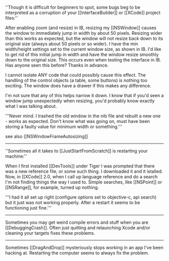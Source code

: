 ''Though it is difficult for beginners to spot, some bugs beg to be interpreted as a corruption of your [[InterfaceBuilder]] or [[XCode]] project files:''

After enabling zoom (and resize) in IB, resizing my [[NSWindow]] causes the window to immediately jump in width by about 50 pixels.  Resizing wider than this works as expected, but the window will not resize back down to its original size (always about 50 pixels or so wider).  I have the min width/height settings set to the current window size, as shown in IB.  I'd like to get rid of this initial jump in width and have the window resize smoothly down to the original size.  This occurs even when testing the interface in IB.  Has anyone seen this before?  Thanks in advance.

I cannot isolate ANY code that could possibly cause this effect. The handling of the control objects (a table, some buttons) is nothing too exciting.  The window does have a drawer if this makes any difference.  

I'm not sure that any of this helps narrow it down.  I know that if you'd seen a window jump unexpectedly when resizing, you'd probably know exactly what I was talking about.

'''Never mind.  I trashed the old window in the nib file and rebuilt a new one - works as expected.  Don't know what was going on, must have been storing a faulty value for minimum width or something.'''

see also [[NSWindowFrameAutosizing]]

----

''Sometimes all it takes to [[JustStartFromScratch]] is restarting your machine:''

When I first installed [[DevTools]] under Tiger I was prompted that there was a new reference file, or some such thing.  I downloaded it and it istalled. Now, in [[XCode]] 2.0, when I call up language reference and do a search I'm not finding things the way I used to.  Simple searches, like [[NSPoint]] or [[NSRange]], for example, turned up nothing.

'''I had it all set up right (configure options set to objective-c, api search) but it just was not working properly. After a restart it seems to be functioning just fine.'''

----

Sometimes you may get weird compile errors and stuff when you are [[DebuggingCrash]]. Often just quitting and relaunching Xcode and/or cleaning your targets fixes these problems.

----

Sometimes [[DragAndDrop]] mysteriously stops working in an app I've been hacking at.  Restarting the computer seems to always fix the problem.